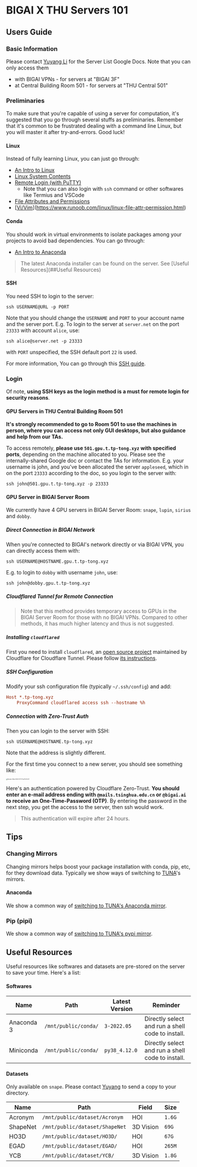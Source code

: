 # BIGAI X THU Servers 101

## Users Guide

### Basic Information

Please contact [Yuyang Li](mailto:i@aidenli.net) for the Server List Google Docs. Note that you can only access them

- with BIGAI VPNs - for servers at "BIGAI 3F"
- at Central Building Room 501 - for servers at "THU Central 501"



### Preliminaries

To make sure that you're capable of using a server for computation, it's suggested that you go through several stuffs as preliminaries. Remember that it's common to be frustrated dealing with a command line Linux, but you will master it after try-and-errors. Good luck!



#### Linux

Instead of fully learning Linux, you can just go through:

- [An Intro to Linux](https://www.runoob.com/linux/linux-intro.html)
- [Linux System Contents](https://www.runoob.com/linux/linux-system-contents.html)
- [Remote Login (with PuTTY)](https://www.runoob.com/linux/linux-remote-login.html)
  - Note that you can also login with `ssh` command or other softwares like Termius and VSCode
- [File Attributes and Permissions](https://www.runoob.com/linux/linux-file-attr-permission.html)
- [[Vi/Vim](https://www.runoob.com/linux/linux-vim.html)](https://www.runoob.com/linux/linux-file-attr-permission.html)



#### Conda

You should work in virtual environments to isolate packages among your projects to avoid bad dependencies. You can go through:

- [An Intro to Anaconda](https://zhuanlan.zhihu.com/p/351348108)

> The latest Anaconda installer can be found on the server. See [Useful Resources](##Useful Resources)



#### SSH

You need SSH to login to the server:

```shell
ssh USERNAME@URL -p PORT
```

Note that you should change the `USERNAME` and `PORT` to your account name and the server port. E.g. To login to the server at `server.net` on the port `23333` with account `alice`, use:

```shell
ssh alice@server.net -p 23333
```

with `PORT` unspecified, the SSH default port `22` is used.

For more information, You can go through this [SSH guide](https://wangdoc.com/ssh/).



### Login

Of note, **using SSH keys as the login method is a must for remote login for security reasons**.

#### GPU Servers in THU Central Building Room 501

**It's strongly recommended to go to Room 501 to use the machines in person, where you can access not only GUI desktops, but also guidance and help from our TAs.**

To access remotely, **please use `501.gpu.t.tp-tong.xyz` with specified ports**, depending on the machine allocated to you. Please see the internally-shared Google doc or contact the TAs for information. E.g. your username is john, and you've been allocated the server `appleseed`, which in on the port `23333` according to the doc, so you login to the server with:

```shell
ssh john@501.gpu.t.tp-tong.xyz -p 23333
```



#### GPU Server in BIGAI Server Room

We currently have 4 GPU servers in BIGAI Server Room: `snape`, `lupin`, `sirius` and `dobby`.

##### Direct Connection in BIGAI Network

When you're connected to BIGAI's network directly or via BIGAI VPN, you can directly access them with:

```shell
ssh USERNAME@HOSTNAME.gpu.t.tp-tong.xyz
```

E.g. to login to `dobby` with username `john`, use:

```shell
ssh john@dobby.gpu.t.tp-tong.xyz
```



##### Cloudflared Tunnel for Remote Connection

> Note that this method provides temporary access to GPUs in the BIGAI Server Room for those with no BIGAI VPNs. Compared to other methods, it has much higher latency and thus is not suggested.

##### Installing `cloudflared`

First you need to install `cloudflared`, an [open source project](https://github.com/cloudflare/cloudflared) maintained by Cloudflare for Cloudflare Tunnel. Please follow [its instructions](https://developers.cloudflare.com/cloudflare-one/connections/connect-apps/install-and-setup/installation/).

##### SSH Configuration

Modify your ssh configuration file (typically `~/.ssh/config`) and add:

```ini
Host *.tp-tong.xyz
	ProxyCommand cloudflared access ssh --hostname %h
```

##### Connection with Zero-Trust Auth

Then you can login to the server with SSH:

```shell
ssh USERNAME@HOSTNAME.tp-tong.xyz
```

Note that the address is slightly different.

For the first time you connect to a new server, you should see something like:

<img src="https://blog-img-1302618638.cos.ap-beijing.myqcloud.com/uPic/Screen%20Shot%202022-07-01%20at%2015.25.21.png" alt="Screen Shot 2022-07-01 at 15.25.21" style="zoom: 25%;" />

Here's an authentication powered by Cloudflare Zero-Trust. **You should enter an e-mail address ending with `@mails.tsinghua.edu.cn` or `@bigai.ai` to receive an One-Time-Password (OTP)**. By entering the password in the next step, you get the access to the server, then ssh would work.

> This authentication will expire after 24 hours.



## Tips

### Changing Mirrors

Changing mirrors helps boost your package installation with conda, pip, etc, for they download data. Typically we show ways of switching to [TUNA](https://tuna.moe)'s mirrors.

#### Anaconda

We show a common way of [switching to TUNA's Anaconda mirror](https://mirrors.tuna.tsinghua.edu.cn/help/anaconda/).



### Pip (pipi)

We show a common way of  [switching to TUNA's pypi mirror](https://mirrors.tuna.tsinghua.edu.cn/help/pypi/).



## Useful Resources

Useful resources like softwares and datasets are pre-stored on the server to save your time. Here's a list:

#### Softwares

| Name       | Path                 | Latest Version | Reminder                                         |
| ---------- | -------------------- | -------------- | ------------------------------------------------ |
| Anaconda 3 | `/mnt/public/conda/` | `3-2022.05`    | Directly select and run a shell code to install. |
| Miniconda  | `/mnt/public/conda/` | `py38_4.12.0`  | Directly select and run a shell code to install. |



#### Datasets

Only available on `snape`. Please contact [Yuyang](mailto:i@aidenli.net) to send a copy to your directory.

| Name     | Path                           | Field     | Size   |
| -------- | ------------------------------ | --------- | ------ |
| Acronym  | `/mnt/public/dataset/Acronym`  | HOI       | `1.6G` |
| ShapeNet | `/mnt/public/dataset/ShapeNet` | 3D Vision | `69G`  |
| HO3D     | `/mnt/public/dataset/HO3D/`    | HOI       | `67G`  |
| EGAD     | `/mnt/public/dataset/EGAD/`    | HOI       | `265M` |
| YCB      | `/mnt/public/dataset/YCB/`     | 3D Vision | `1.8G` |
